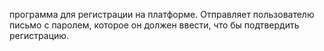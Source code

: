 программа для регистрации на платформе. Отправляет пользователю письмо с паролем, которое он должен ввести, что бы подтвердить регистрацию.
